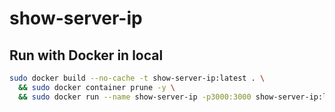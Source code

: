 # show-server-ip

## Run with Docker in local
```bash
sudo docker build --no-cache -t show-server-ip:latest . \
  && sudo docker container prune -y \
  && sudo docker run --name show-server-ip -p3000:3000 show-server-ip:latest
```
